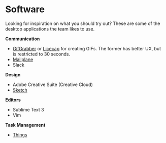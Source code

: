# Software

Looking for inspiration on what you should try out? These are some of the desktop applications the team likes to use.

**Communication**

* [GifGrabber](http://www.gifgrabber.com/) or [Licecap](http://www.cockos.com/licecap/) for creating GIFs. The former has better UX, but is restricted to 30 seconds.
* [Mailplane](http://mailplaneapp.com/)
* Slack

**Design**

* Adobe Creative Suite (Creative Cloud)
* [Sketch](http://bohemiancoding.com/sketch/)

**Editors**

* Sublime Text 3
* Vim

**Task Management**

* [Things](https://culturedcode.com/things/)
